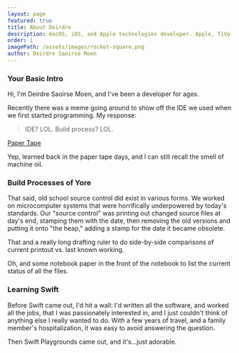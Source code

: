 ```yaml
---
layout: page
featured: true
title: About Deirdre
description: macOS, iOS, and Apple technologies developer. Apple, TiVo, Be, Synclavier alum.
order: 1
imagePath: /assets/images/rocket-square.png
author: Deirdre Saoirse Moen
---
```

### Your Basic Intro

Hi, I'm Deirdre Saoirse Moen, and I've been a developer for ages.

Recently there was a meme going around to show off the IDE we used when we first started programming. My response:

> IDE? LOL. Build process? LOL.

[Paper Tape](http://assets/images/2020/11/paper-tape.jpg)

Yep, learned back in the paper tape days, and I can still recall the smell of machine oil.

### Build Processes of Yore

That said, old school source control did exist in various forms. We worked on microcomputer systems that were horrifically underpowered by today's standards. Our "source control" was printing out changed source files at day's end, stamping them with the date, then removing the old versions and putting it onto "the heap," adding a stamp for the date it became obsolete.

That and a really long drafting ruler to do side-by-side comparisons of current printout vs. last known working.

Oh, and some notebook paper in the front of the notebook to list the current status of all the files.

### Learning Swift

Before Swift came out, I'd hit a wall: I'd written all the software, and worked all the jobs, that I was passionately interested in, and I just couldn't think of anything else I really wanted to do. With a few years of travel, and a family member's hospitalization, it was easy to avoid answering the question.

Then Swift Playgrounds came out, and it's…just adorable.


